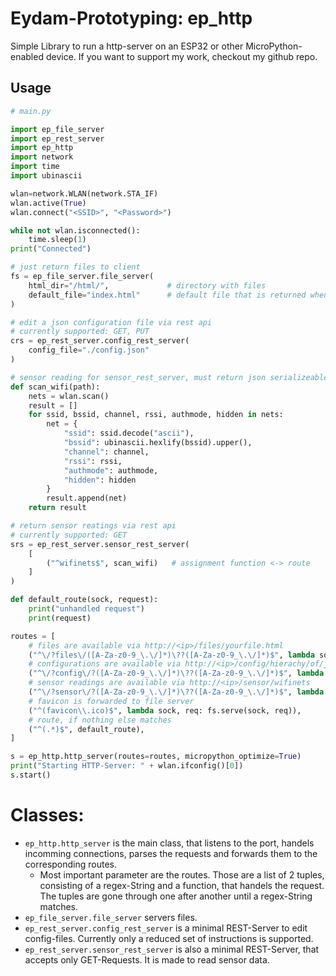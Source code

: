 # Eydam-Prototyping: ep_http

Simple Library to run a http-server on an ESP32 or other MicroPython-enabled device.
If you want to support my work, checkout my github repo.

## Usage

```python
# main.py

import ep_file_server
import ep_rest_server
import ep_http
import network
import time 
import ubinascii

wlan=network.WLAN(network.STA_IF)
wlan.active(True)
wlan.connect("<SSID>", "<Password>")

while not wlan.isconnected():
    time.sleep(1)
print("Connected")

# just return files to client
fs = ep_file_server.file_server(
    html_dir="/html/",             # directory with files
    default_file="index.html"      # default file that is returned when no specific file is requested
)

# edit a json configuration file via rest api 
# currently supported: GET, PUT
crs = ep_rest_server.config_rest_server(
    config_file="./config.json"
)

# sensor reading for sensor_rest_server, must return json serializeable dict
def scan_wifi(path):
    nets = wlan.scan()
    result = []
    for ssid, bssid, channel, rssi, authmode, hidden in nets:
        net = {
            "ssid": ssid.decode("ascii"),
            "bssid": ubinascii.hexlify(bssid).upper(),
            "channel": channel,
            "rssi": rssi,
            "authmode": authmode,
            "hidden": hidden
        }
        result.append(net)
    return result

# return sensor reatings via rest api
# currently supported: GET
srs = ep_rest_server.sensor_rest_server(
    [
        ("^wifinets$", scan_wifi)   # assignment function <-> route
    ]
)

def default_route(sock, request):
    print("unhandled request")
    print(request)    

routes = [
    # files are available via http://<ip>/files/yourfile.html
    ("^\/?files\/([A-Za-z0-9_\.\/]*)\??([A-Za-z0-9_\.\/]*)$", lambda sock, req: fs.serve(sock, req)),
    # configurations are available via http://<ip>/config/hierachy/of/json/file
    ("^\/?config\/?([A-Za-z0-9_\.\/]*)\??([A-Za-z0-9_\.\/]*)$", lambda sock, req: crs.serve(sock, req)),
    # sensor readings are available via http://<ip>/sensor/wifinets
    ("^\/?sensor\/?([A-Za-z0-9_\.\/]*)\??([A-Za-z0-9_\.\/]*)$", lambda sock, req: srs.serve(sock, req)),
    # favicon is forwarded to file server
    ("^(favicon\\.ico)$", lambda sock, req: fs.serve(sock, req)),
    # route, if nothing else matches
    ("^(.*)$", default_route),
]

s = ep_http.http_server(routes=routes, micropython_optimize=True)
print("Starting HTTP-Server: " + wlan.ifconfig()[0])
s.start()
```

# Classes:

* `ep_http.http_server` is the main class, that listens to the port, handels incomming connections, parses the requests and forwards them to the corresponding routes. 
  * Most important parameter are the routes. Those are a list of 2 tuples, consisting of a regex-String and a function, that handels the request. The tuples are gone through one after another until a regex-String matches. 
* `ep_file_server.file_server` servers files.
* `ep_rest_server.config_rest_server` is a minimal REST-Server to edit config-files. Currently only a reduced set of instructions is supported.
* `ep_rest_server.sensor_rest_server` is also a minimal REST-Server, that accepts only GET-Requests. It is made to read sensor data.